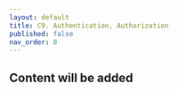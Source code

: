 ```yaml
---
layout: default
title: C9. Authentication, Authorization
published: false
nav_order: 8
---
```

## Content will be added 